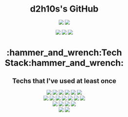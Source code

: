 <h1 align="center">
  d2h10s's GitHub
</h1>
<p align="center">
  <a href="https://github.com/anuraghazra/github-readme-stats"><img src="https://github-readme-stats.vercel.app/api?username=d2h10s&count_private=true&theme=radical&show_icons=true&line_height=30"></a>
  <a href="https://github.com/anuraghazra/github-readme-stats"><img src="https://github-readme-stats.vercel.app/api/top-langs/?username=d2h10s&langs_count=10&exclude_repo=codubot_sample&hide=tex,html,javascript,css,scss&theme=radical&layout=compact"></a>
</p>
<p align="center">
  <img src="https://img.shields.io/github/followers/d2h10s?style=social">
  <a href="https://hits.seeyoufarm.com"><img src="https://hits.seeyoufarm.com/api/count/incr/badge.svg?url=https%3A%2F%2Fgithub.com%2Fd2h10s&count_bg=%23D93A7C&title_bg=%23141321&icon=&icon_color=%23FFFFFF&title=hits&edge_flat=false"></a>
  <a href="https://www.youtube.com/channel/UCrCuBAFLYp71GHzOWqGeUUQ/"><img src="http://img.shields.io/badge/-YouTube-FF0000?style=plastic&logo=YouTube"></a>
</p>

<h1 align="center">
  :hammer_and_wrench:Tech Stack:hammer_and_wrench:<br>
</h1>
<h2 align="center">
  Techs that I've used at least once
</h2>
<p align="center">
  <img src="http://img.shields.io/badge/-C-A8B9CC?style=flat-square&logo=c&logoColor=white">
  <img src="http://img.shields.io/badge/-C++-00599C?style=flat-square&logo=c%2B%2B&logoColor=white">
  <img src="http://img.shields.io/badge/-C%23-239120?style=flat-square&logo=c-sharp&logoColor=white">
  <img src="http://img.shields.io/badge/-Python-3776AB?style=flat-square&logo=python&logoColor=white">
  <img src="http://img.shields.io/badge/-MathWorks-0076A8?style=flat-square&logo=mathworks&logoColor=white">
  <img src="http://img.shields.io/badge/-Rust-000000?style=flat-square&logo=rust&logoColor=white">
  <br>
  <img src="http://img.shields.io/badge/-Windows-0078D6?style=flat-square&logo=windows&logoColor=white">
  <img src="http://img.shields.io/badge/-Ubuntu-E95420?style=flat-square&logo=ubuntu&logoColor=white">
  <img src="http://img.shields.io/badge/-ROS-22314E?style=flat-square&logo=ROS&logoColor=white">
  <img src="http://img.shields.io/badge/-Docker-2496ED?style=flat-square&logo=docker&logoColor=white">
  <img src="http://img.shields.io/badge/-MariaDB-003545?style=flat-square&logo=mariaDB&logoColor=white">
  <img src="http://img.shields.io/badge/-Tensorflow-FF6F00?style=flat-square&logo=tensorflow&logoColor=white">
  <img src="http://img.shields.io/badge/-PyTorch-EE4C2C?style=flat-square&logo=pytorch&logoColor=white">
  <br>
  <img src="http://img.shields.io/badge/-AVR-DD1111?style=flat-square">
  <img src="http://img.shields.io/badge/-Arduino-00979D?style=flat-square&logo=Arduino&logoColor=white">
  <img src="http://img.shields.io/badge/-Nucleo-111111?style=flat-square&logo=Nucleo&logoColor=white">
  <img src="http://img.shields.io/badge/-RaspberryPi-C51A4A?style=flat-square&logo=Raspberry-pi&logoColor=white">
  <br>
  <img src="http://img.shields.io/badge/-AutoDesk-0696D7?style=flat-square&logo=autodesk&logoColor=white">
  <img src="http://img.shields.io/badge/-Drone-212121?style=flat-square&logo=drone&logoColor=white">
  
  
  
  
</p>
